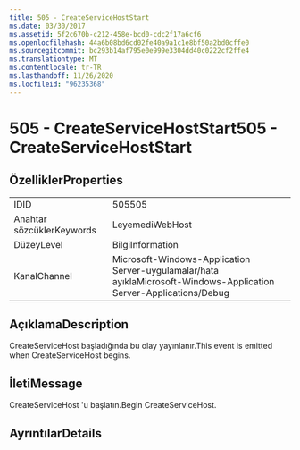 ```yaml
---
title: 505 - CreateServiceHostStart
ms.date: 03/30/2017
ms.assetid: 5f2c670b-c212-458e-bcd0-cdc2f17a6cf6
ms.openlocfilehash: 44a6b08bd6cd02fe40a9a1c1e8bf50a2bd0cffe0
ms.sourcegitcommit: bc293b14af795e0e999e3304dd40c0222cf2ffe4
ms.translationtype: MT
ms.contentlocale: tr-TR
ms.lasthandoff: 11/26/2020
ms.locfileid: "96235368"
---
```

# <a name="505---createservicehoststart"></a><span data-ttu-id="2b26a-102">505 - CreateServiceHostStart</span><span class="sxs-lookup"><span data-stu-id="2b26a-102">505 - CreateServiceHostStart</span></span>

## <a name="properties"></a><span data-ttu-id="2b26a-103">Özellikler</span><span class="sxs-lookup"><span data-stu-id="2b26a-103">Properties</span></span>  
  
|||  
|-|-|  
|<span data-ttu-id="2b26a-104">ID</span><span class="sxs-lookup"><span data-stu-id="2b26a-104">ID</span></span>|<span data-ttu-id="2b26a-105">505</span><span class="sxs-lookup"><span data-stu-id="2b26a-105">505</span></span>|  
|<span data-ttu-id="2b26a-106">Anahtar sözcükler</span><span class="sxs-lookup"><span data-stu-id="2b26a-106">Keywords</span></span>|<span data-ttu-id="2b26a-107">Leyemedi</span><span class="sxs-lookup"><span data-stu-id="2b26a-107">WebHost</span></span>|  
|<span data-ttu-id="2b26a-108">Düzey</span><span class="sxs-lookup"><span data-stu-id="2b26a-108">Level</span></span>|<span data-ttu-id="2b26a-109">Bilgi</span><span class="sxs-lookup"><span data-stu-id="2b26a-109">Information</span></span>|  
|<span data-ttu-id="2b26a-110">Kanal</span><span class="sxs-lookup"><span data-stu-id="2b26a-110">Channel</span></span>|<span data-ttu-id="2b26a-111">Microsoft-Windows-Application Server-uygulamalar/hata ayıkla</span><span class="sxs-lookup"><span data-stu-id="2b26a-111">Microsoft-Windows-Application Server-Applications/Debug</span></span>|  
  
## <a name="description"></a><span data-ttu-id="2b26a-112">Açıklama</span><span class="sxs-lookup"><span data-stu-id="2b26a-112">Description</span></span>  

 <span data-ttu-id="2b26a-113">CreateServiceHost başladığında bu olay yayınlanır.</span><span class="sxs-lookup"><span data-stu-id="2b26a-113">This event is emitted when CreateServiceHost begins.</span></span>  
  
## <a name="message"></a><span data-ttu-id="2b26a-114">İleti</span><span class="sxs-lookup"><span data-stu-id="2b26a-114">Message</span></span>  

 <span data-ttu-id="2b26a-115">CreateServiceHost 'u başlatın.</span><span class="sxs-lookup"><span data-stu-id="2b26a-115">Begin CreateServiceHost.</span></span>  
  
## <a name="details"></a><span data-ttu-id="2b26a-116">Ayrıntılar</span><span class="sxs-lookup"><span data-stu-id="2b26a-116">Details</span></span>
